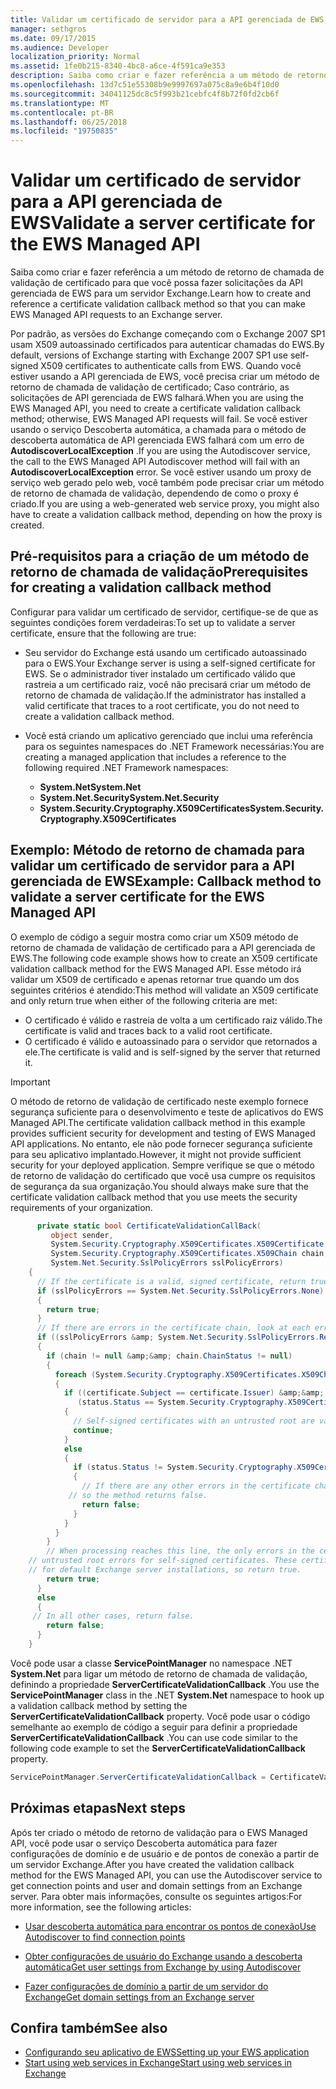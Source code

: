 ```yaml
---
title: Validar um certificado de servidor para a API gerenciada de EWS
manager: sethgros
ms.date: 09/17/2015
ms.audience: Developer
localization_priority: Normal
ms.assetid: 1fe0b215-8340-4bc8-a6ce-4f591ca9e353
description: Saiba como criar e fazer referência a um método de retorno de chamada de validação de certificado para que você possa fazer solicitações da API gerenciada de EWS para um servidor Exchange.
ms.openlocfilehash: 13d7c51e55308b9e9997697a075c8a9e6b4f10d0
ms.sourcegitcommit: 34041125dc8c5f993b21cebfc4f8b72f0fd2cb6f
ms.translationtype: MT
ms.contentlocale: pt-BR
ms.lasthandoff: 06/25/2018
ms.locfileid: "19750835"
---
```

# <a name="validate-a-server-certificate-for-the-ews-managed-api"></a><span data-ttu-id="d1c25-103">Validar um certificado de servidor para a API gerenciada de EWS</span><span class="sxs-lookup"><span data-stu-id="d1c25-103">Validate a server certificate for the EWS Managed API</span></span>

<span data-ttu-id="d1c25-104">Saiba como criar e fazer referência a um método de retorno de chamada de validação de certificado para que você possa fazer solicitações da API gerenciada de EWS para um servidor Exchange.</span><span class="sxs-lookup"><span data-stu-id="d1c25-104">Learn how to create and reference a certificate validation callback method so that you can make EWS Managed API requests to an Exchange server.</span></span>
  
<span data-ttu-id="d1c25-105">Por padrão, as versões do Exchange começando com o Exchange 2007 SP1 usam X509 autoassinado certificados para autenticar chamadas do EWS.</span><span class="sxs-lookup"><span data-stu-id="d1c25-105">By default, versions of Exchange starting with Exchange 2007 SP1 use self-signed X509 certificates to authenticate calls from EWS.</span></span> <span data-ttu-id="d1c25-106">Quando você estiver usando a API gerenciada de EWS, você precisa criar um método de retorno de chamada de validação de certificado; Caso contrário, as solicitações de API gerenciada de EWS falhará.</span><span class="sxs-lookup"><span data-stu-id="d1c25-106">When you are using the EWS Managed API, you need to create a certificate validation callback method; otherwise, EWS Managed API requests will fail.</span></span> <span data-ttu-id="d1c25-107">Se você estiver usando o serviço Descoberta automática, a chamada para o método de descoberta automática de API gerenciada EWS falhará com um erro de **AutodiscoverLocalException** .</span><span class="sxs-lookup"><span data-stu-id="d1c25-107">If you are using the Autodiscover service, the call to the EWS Managed API Autodiscover method will fail with an **AutodiscoverLocalException** error.</span></span> <span data-ttu-id="d1c25-108">Se você estiver usando um proxy de serviço web gerado pelo web, você também pode precisar criar um método de retorno de chamada de validação, dependendo de como o proxy é criado.</span><span class="sxs-lookup"><span data-stu-id="d1c25-108">If you are using a web-generated web service proxy, you might also have to create a validation callback method, depending on how the proxy is created.</span></span> 
  
## <a name="prerequisites-for-creating-a-validation-callback-method"></a><span data-ttu-id="d1c25-109">Pré-requisitos para a criação de um método de retorno de chamada de validação</span><span class="sxs-lookup"><span data-stu-id="d1c25-109">Prerequisites for creating a validation callback method</span></span>
<span data-ttu-id="d1c25-110"><a name="bk_prereq"> </a></span><span class="sxs-lookup"><span data-stu-id="d1c25-110"></span></span>

<span data-ttu-id="d1c25-111">Configurar para validar um certificado de servidor, certifique-se de que as seguintes condições forem verdadeiras:</span><span class="sxs-lookup"><span data-stu-id="d1c25-111">To set up to validate a server certificate, ensure that the following are true:</span></span> 
  
- <span data-ttu-id="d1c25-112">Seu servidor do Exchange está usando um certificado autoassinado para o EWS.</span><span class="sxs-lookup"><span data-stu-id="d1c25-112">Your Exchange server is using a self-signed certificate for EWS.</span></span> <span data-ttu-id="d1c25-113">Se o administrador tiver instalado um certificado válido que rastreia a um certificado raiz, você não precisará criar um método de retorno de chamada de validação.</span><span class="sxs-lookup"><span data-stu-id="d1c25-113">If the administrator has installed a valid certificate that traces to a root certificate, you do not need to create a validation callback method.</span></span> 
    
- <span data-ttu-id="d1c25-114">Você está criando um aplicativo gerenciado que inclui uma referência para os seguintes namespaces do .NET Framework necessárias:</span><span class="sxs-lookup"><span data-stu-id="d1c25-114">You are creating a managed application that includes a reference to the following required .NET Framework namespaces:</span></span> 
    
  - <span data-ttu-id="d1c25-115">**System.Net**</span><span class="sxs-lookup"><span data-stu-id="d1c25-115">**System.Net**</span></span>
  - <span data-ttu-id="d1c25-116">**System.Net.Security**</span><span class="sxs-lookup"><span data-stu-id="d1c25-116">**System.Net.Security**</span></span>  
  - <span data-ttu-id="d1c25-117">**System.Security.Cryptography.X509Certificates**</span><span class="sxs-lookup"><span data-stu-id="d1c25-117">**System.Security.Cryptography.X509Certificates**</span></span>
    
## <a name="example-callback-method-to-validate-a-server-certificate-for-the-ews-managed-api"></a><span data-ttu-id="d1c25-118">Exemplo: Método de retorno de chamada para validar um certificado de servidor para a API gerenciada de EWS</span><span class="sxs-lookup"><span data-stu-id="d1c25-118">Example: Callback method to validate a server certificate for the EWS Managed API</span></span>
<span data-ttu-id="d1c25-119"><a name="bk_example"> </a></span><span class="sxs-lookup"><span data-stu-id="d1c25-119"></span></span>

<span data-ttu-id="d1c25-120">O exemplo de código a seguir mostra como criar um X509 método de retorno de chamada de validação de certificado para a API gerenciada de EWS.</span><span class="sxs-lookup"><span data-stu-id="d1c25-120">The following code example shows how to create an X509 certificate validation callback method for the EWS Managed API.</span></span> <span data-ttu-id="d1c25-121">Esse método irá validar um X509 de certificado e apenas retornar true quando um dos seguintes critérios é atendido:</span><span class="sxs-lookup"><span data-stu-id="d1c25-121">This method will validate an X509 certificate and only return true when either of the following criteria are met:</span></span> 
  
- <span data-ttu-id="d1c25-122">O certificado é válido e rastreia de volta a um certificado raiz válido.</span><span class="sxs-lookup"><span data-stu-id="d1c25-122">The certificate is valid and traces back to a valid root certificate.</span></span>    
- <span data-ttu-id="d1c25-123">O certificado é válido e autoassinado para o servidor que retornados a ele.</span><span class="sxs-lookup"><span data-stu-id="d1c25-123">The certificate is valid and is self-signed by the server that returned it.</span></span> 
    
> [!IMPORTANT]
> <span data-ttu-id="d1c25-124">O método de retorno de validação de certificado neste exemplo fornece segurança suficiente para o desenvolvimento e teste de aplicativos do EWS Managed API.</span><span class="sxs-lookup"><span data-stu-id="d1c25-124">The certificate validation callback method in this example provides sufficient security for development and testing of EWS Managed API applications.</span></span> <span data-ttu-id="d1c25-125">No entanto, ele não pode fornecer segurança suficiente para seu aplicativo implantado.</span><span class="sxs-lookup"><span data-stu-id="d1c25-125">However, it might not provide sufficient security for your deployed application.</span></span> <span data-ttu-id="d1c25-126">Sempre verifique se que o método de retorno de validação do certificado que você usa cumpre os requisitos de segurança da sua organização.</span><span class="sxs-lookup"><span data-stu-id="d1c25-126">You should always make sure that the certificate validation callback method that you use meets the security requirements of your organization.</span></span> 
  
```cs
      private static bool CertificateValidationCallBack(
         object sender,
         System.Security.Cryptography.X509Certificates.X509Certificate certificate,
         System.Security.Cryptography.X509Certificates.X509Chain chain,
         System.Net.Security.SslPolicyErrors sslPolicyErrors)
    {
      // If the certificate is a valid, signed certificate, return true.
      if (sslPolicyErrors == System.Net.Security.SslPolicyErrors.None)
      {
        return true;
      }
      // If there are errors in the certificate chain, look at each error to determine the cause.
      if ((sslPolicyErrors &amp; System.Net.Security.SslPolicyErrors.RemoteCertificateChainErrors) != 0)
      {
        if (chain != null &amp;&amp; chain.ChainStatus != null)
        {
          foreach (System.Security.Cryptography.X509Certificates.X509ChainStatus status in chain.ChainStatus)
          {
            if ((certificate.Subject == certificate.Issuer) &amp;&amp;
               (status.Status == System.Security.Cryptography.X509Certificates.X509ChainStatusFlags.UntrustedRoot))
            {
              // Self-signed certificates with an untrusted root are valid. 
              continue;
            }
            else
            {
              if (status.Status != System.Security.Cryptography.X509Certificates.X509ChainStatusFlags.NoError)
              {
                // If there are any other errors in the certificate chain, the certificate is invalid,
             // so the method returns false.
                return false;
              }
            }
          }
        }
        // When processing reaches this line, the only errors in the certificate chain are 
    // untrusted root errors for self-signed certificates. These certificates are valid
    // for default Exchange server installations, so return true.
        return true;
      }
      else
      {
     // In all other cases, return false.
        return false;
      }
    }

```

<span data-ttu-id="d1c25-127">Você pode usar a classe **ServicePointManager** no namespace .NET **System.Net** para ligar um método de retorno de chamada de validação, definindo a propriedade **ServerCertificateValidationCallback** .</span><span class="sxs-lookup"><span data-stu-id="d1c25-127">You use the **ServicePointManager** class in the .NET **System.Net** namespace to hook up a validation callback method by setting the **ServerCertificateValidationCallback** property.</span></span> <span data-ttu-id="d1c25-128">Você pode usar o código semelhante ao exemplo de código a seguir para definir a propriedade **ServerCertificateValidationCallback** .</span><span class="sxs-lookup"><span data-stu-id="d1c25-128">You can use code similar to the following code example to set the **ServerCertificateValidationCallback** property.</span></span> 
  
```cs
ServicePointManager.ServerCertificateValidationCallback = CertificateValidationCallBack;

```

## <a name="next-steps"></a><span data-ttu-id="d1c25-129">Próximas etapas</span><span class="sxs-lookup"><span data-stu-id="d1c25-129">Next steps</span></span>
<span data-ttu-id="d1c25-130"><a name="bk_example"> </a></span><span class="sxs-lookup"><span data-stu-id="d1c25-130"></span></span>

<span data-ttu-id="d1c25-131">Após ter criado o método de retorno de validação para o EWS Managed API, você pode usar o serviço Descoberta automática para fazer configurações de domínio e de usuário e de pontos de conexão a partir de um servidor Exchange.</span><span class="sxs-lookup"><span data-stu-id="d1c25-131">After you have created the validation callback method for the EWS Managed API, you can use the Autodiscover service to get connection points and user and domain settings from an Exchange server.</span></span> <span data-ttu-id="d1c25-132">Para obter mais informações, consulte os seguintes artigos:</span><span class="sxs-lookup"><span data-stu-id="d1c25-132">For more information, see the following articles:</span></span>
  
- [<span data-ttu-id="d1c25-133">Usar descoberta automática para encontrar os pontos de conexão</span><span class="sxs-lookup"><span data-stu-id="d1c25-133">Use Autodiscover to find connection points</span></span>](how-to-use-autodiscover-to-find-connection-points.md)
    
- [<span data-ttu-id="d1c25-134">Obter configurações de usuário do Exchange usando a descoberta automática</span><span class="sxs-lookup"><span data-stu-id="d1c25-134">Get user settings from Exchange by using Autodiscover</span></span>](how-to-get-user-settings-from-exchange-by-using-autodiscover.md)
    
- [<span data-ttu-id="d1c25-135">Fazer configurações de domínio a partir de um servidor do Exchange</span><span class="sxs-lookup"><span data-stu-id="d1c25-135">Get domain settings from an Exchange server</span></span>](how-to-get-domain-settings-from-an-exchange-server.md)
    
## <a name="see-also"></a><span data-ttu-id="d1c25-136">Confira também</span><span class="sxs-lookup"><span data-stu-id="d1c25-136">See also</span></span>

- [<span data-ttu-id="d1c25-137">Configurando seu aplicativo de EWS</span><span class="sxs-lookup"><span data-stu-id="d1c25-137">Setting up your EWS application</span></span>](setting-up-your-ews-application.md)  
- [<span data-ttu-id="d1c25-138">Start using web services in Exchange</span><span class="sxs-lookup"><span data-stu-id="d1c25-138">Start using web services in Exchange</span></span>](start-using-web-services-in-exchange.md)
    

